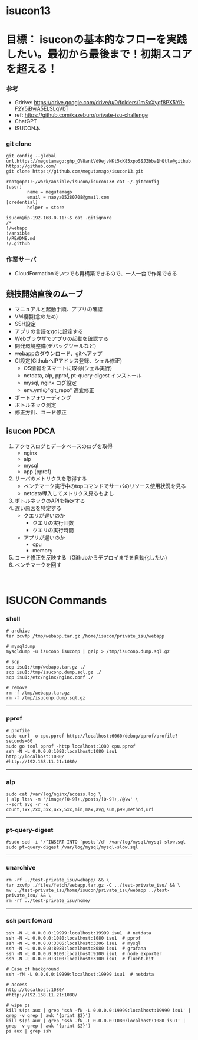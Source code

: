 # isucon13

# 目標： isuconの基本的なフローを実践したい。最初から最後まで！初期スコアを超える！

### 参考
- Gdrive: https://drive.google.com/drive/u/0/folders/1mSxXyqf8PX5YR-F2Y5jBvrA5ELSLqVbT
- ref: https://github.com/kazeburo/private-isu-challenge
- ChatGPT
- ISUCON本

### git clone
```
git config --global url.https://megutamago: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@github.com/.insteadOf https://github.com/
git clone https://github.com/megutamago/isucon13.git

root@ope1:~/work/ansible/isucon/isucon13# cat ~/.gitconfig 
[user]
        name = megutamago
        email = naoya05280708@gmail.com
[credential]
        helper = store

isucon@ip-192-168-0-11:~$ cat .gitignore 
/*
!/webapp
!/ansible
!/README.md
!/.github
```

### 作業サーバ
- CloudFormationでいつでも再構築できるので、一人一台で作業できる


## 競技開始直後のムーブ
- マニュアルと起動手順、アプリの確認
- VM複製(念のため)
- SSH設定
- アプリの言語をgoに設定する
- Webブラウザでアプリの起動を確認する
- 開発環境整備(デバッグツールなど)
- webappのダウンロード、gitへアップ
- CI設定(GithubへIPアドレス登録、シェル修正)
    - OS情報をスマートに取得(シェル実行)
    - netdata, alp, pprof, pt-query-digest インストール
    - mysql, nginx ログ設定
    - env.ymlの"git_repo" 適宜修正
- ポートフォワーディング
- ボトルネック測定
- 修正方針、コード修正

## isucon PDCA
1. アクセスログとデータベースのログを取得
    - nginx
    - alp
    - mysql
    - app (pprof)
2. サーバのメトリクスを取得する
    - ベンチマーク実行中のtopコマンドでサーバのリソース使用状況を見る
    - netdata導入してメトリクス見るもよし
3. ボトルネックのAPIを特定する
4. 遅い原因を特定する
    - クエリが遅いのか
        - クエリの実行回数
        - クエリの実行時間
    - アプリが遅いのか
        - cpu
        - memory
5. コード修正を反映する（Githubからデプロイまでを自動化したい）
6. ベンチマークを回す

<br>


# ISUCON Commands

### shell
```
# archive
tar zcvfp /tmp/webapp.tar.gz /home/isucon/private_isu/webapp

# mysqldump
mysqldump -u isuconp isuconp | gzip > /tmp/isuconp.dump.sql.gz 

# scp
scp isu1:/tmp/webapp.tar.gz ./
scp isu1:/tmp/isuconp.dump.sql.gz ./
scp isu1:/etc/nginx/nginx.conf ./

# remove
rm -f /tmp/webapp.tar.gz
rm -f /tmp/isuconp.dump.sql.gz
```

---

### pprof
```
# profile
sudo curl -o cpu.pprof http://localhost:6060/debug/pprof/profile?seconds=60
sudo go tool pprof -http localhost:1080 cpu.pprof
ssh -N -L 0.0.0.0:1080:localhost:1080 isu1
http://localhost:1080/
#http://192.168.11.21:1080/
```

---

### alp
```
sudo cat /var/log/nginx/access.log \
| alp ltsv -m '/image/[0-9]+,/posts/[0-9]+,/@\w' \
--sort avg -r -o count,1xx,2xx,3xx,4xx,5xx,min,max,avg,sum,p99,method,uri
```

---

### pt-query-digest
```
#sudo sed -i '/^INSERT INTO `posts`/d' /var/log/mysql/mysql-slow.sql
sudo pt-query-digest /var/log/mysql/mysql-slow.sql
```

---

### unarchive
``` 
rm -rf ../test-private_isu/webapp/ && \
tar zxvfp ./files/fetch/webapp.tar.gz -C ../test-private_isu/ && \
mv ../test-private_isu/home/isucon/private_isu/webapp ../test-private_isu/ && \
rm -rf ../test-private_isu/home/
```

---

### ssh port foward
```
ssh -N -L 0.0.0.0:19999:localhost:19999 isu1  # netdata
ssh -N -L 0.0.0.0:1080:localhost:1080 isu1  # pprof
ssh -N -L 0.0.0.0:3306:localhost:3306 isu1  # mysql
ssh -N -L 0.0.0.0:8080:localhost:8080 isu1  # grafana
ssh -N -L 0.0.0.0:9100:localhost:9100 isu1  # node_exporter
ssh -N -L 0.0.0.0:3100:localhost:3100 isu1  # fluent-bit

# Case of background
ssh -fN -L 0.0.0.0:19999:localhost:19999 isu1  # netdata

# access
http://localhost:1080/
#http://192.168.11.21:1080/

# wipe ps
kill $(ps aux | grep 'ssh -fN -L 0.0.0.0:19999:localhost:19999 isu1' | grep -v grep | awk '{print $2}')
kill $(ps aux | grep 'ssh -fN -L 0.0.0.0:1080:localhost:1080 isu1' | grep -v grep | awk '{print $2}')
ps aux | grep ssh
```